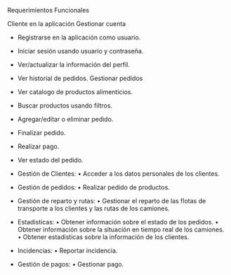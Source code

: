Requerimientos Funcionales

Cliente en la aplicación
  Gestionar cuenta
  - Registrarse en la aplicación como usuario.
  - Iniciar sesión usando usuario y contraseña.
  - Ver/actualizar la información del perfil.
  - Ver historial de pedidos.
  Gestionar pedidos
  - Ver catalogo de productos alimenticios.
  - Buscar productos usando filtros.
  - Agregar/editar o eliminar pedido.
  - Finalizar pedido.
  - Realizar pago.
  - Ver estado del pedido.



- Gestión de Clientes:
  • Acceder a los datos personales de los clientes.

- Gestión de pedidos:
  • Realizar pedido de productos.

- Gestión de reparto y rutas:
  • Gestionar el reparto de las flotas de transporte a los clientes y las rutas de los camiones.

- Estadisticas:
  • Obtener información sobre el estado de los pedidos.
  • Obtener información sobre la situación en tiempo real de los camiones.
  • Obtener estadisticas sobre la información de los clientes.

- Incidencias:
  • Reportar incidencia.

- Gestión de pagos:
  • Gestionar pago.
